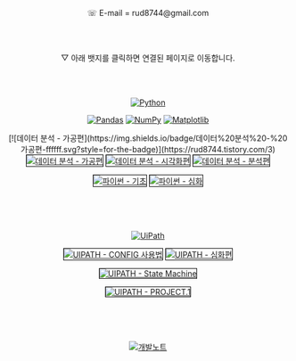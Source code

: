 <p align="center">
    <a> ☏ E-mail = rud8744@gmail.com </a>
</p>

<br>
<br>

<p align="center">
    <a> ▽ 아래 뱃지를 클릭하면 연결된 페이지로 이동합니다. </a>
</p>

<br>
<br>

<p align="center">
    <a href="https://www.python.org/"><img src="https://img.shields.io/badge/Python-blue.svg?logo=python&logoColor=white&style=for-the-badge" alt="Python"></a>
</p>

<p align="center">
    <a href="https://pandas.pydata.org/"><img src="https://img.shields.io/badge/pandas-blue.svg?logo=pandas&logoColor=white&style=for-the-badge" alt="Pandas"></a>
    <a href="https://numpy.org/"><img src="https://img.shields.io/badge/numpy-blue.svg?logo=numpy&logoColor=white&style=for-the-badge" alt="NumPy"></a>
    <a href="https://matplotlib.org/"><img src="https://img.shields.io/badge/matplotlib-blue.svg?logo=matplotlib&logoColor=white&style=for-the-badge" alt="Matplotlib"></a>
 
<p align="center">
    [![데이터 분석 - 가공편](https://img.shields.io/badge/데이터%20분석%20-%20가공편-ffffff.svg?style=for-the-badge)](https://rud8744.tistory.com/3)
    <a href="https://rud8744.tistory.com/3"><img src="https://img.shields.io/badge/데이터 분석 - 가공편-ffffff.svg?style=for-the-badge" alt="데이터 분석 - 가공편" style="border: 1px solid black;"></a>
    <a href="https://rud8744.tistory.com/4"><img src="https://img.shields.io/badge/데이터 분석 - 시각화편-ffffff.svg?style=for-the-badge" alt="데이터 분석 - 시각화편" style="border: 1px solid black;"></a>
    <a href="https://rud8744.tistory.com/5"><img src="https://img.shields.io/badge/데이터 분석 - 분석편-ffffff.svg?style=for-the-badge" alt="데이터 분석 - 분석편" style="border: 1px solid black;"></a>
</p>

<p align="center">
    <a href="https://github.com/rud8744/alpaco/tree/main/%EA%B8%B0%EC%B4%88%ED%95%99%EC%8A%B5"><img src="https://img.shields.io/badge/파이썬 - 기초-ffffff.svg?style=for-the-badge" alt="파이썬 - 기초" style="border: 1px solid black;"></a>
    <a href="https://github.com/rud8744/alpaco/tree/main/%EB%B3%B5%EC%8A%B5%EC%99%84%EB%A3%8C"><img src="https://img.shields.io/badge/파이썬 - 심화-ffffff.svg?style=for-the-badge" alt="파이썬 - 심화" style="border: 1px solid black;"></a>
</p>
<br>
<br>
<br>

<p align="center">
    <a href="https://www.uipath.com/"><img src="https://img.shields.io/badge/UiPath-orange.svg?logo=uipath&logoColor=white&style=for-the-badge" alt="UiPath"></a>
</p>

<p align="center">
    <a href="https://rud8744.tistory.com/7"><img src="https://img.shields.io/badge/UIPATH - CONFIG 사용법-ffffff.svg?style=for-the-badge" alt="UIPATH - CONFIG 사용법" style="border: 1px solid black;"></a>
    <a href="https://rud8744.tistory.com/8"><img src="https://img.shields.io/badge/UIPATH - 심화편-ffffff.svg?style=for-the-badge" alt="UIPATH - 심화편" style="border: 1px solid black;"></a>
</p>

<p align="center">
    <a href="https://rud8744.tistory.com/10"><img src="https://img.shields.io/badge/UIPATH - State Machine-ffffff.svg?style=for-the-badge" alt="UIPATH - State Machine" style="border: 1px solid black;"></a>
</p>

<p align="center">
    <a href="https://rud8744.tistory.com/9"><img src="https://img.shields.io/badge/UIPATH - PROJECT.1-ffffff.svg?style=for-the-badge" alt="UIPATH - PROJECT.1" style="border: 1px solid black;"></a>
</p>

<br>
<br>
<br>

<p align="center">
    <a href="https://rud8744.tistory.com/6"><img src="https://img.shields.io/badge/개발노트-ffffff.svg?style=for-the-badge" alt="개발노트"></a>
</p>



<!--
**rud8744/rud8744** is a ✨ _special_ ✨ repository because its `README.md` (this file) appears on your GitHub profile.

Here are some ideas to get you started:

- 🔭 I’m currently working on ...
- 🌱 I’m currently learning ...
- 👯 I’m looking to collaborate on ...
- 🤔 I’m looking for help with ...
- 💬 Ask me about ...
- 📫 How to reach me: ...
- 😄 Pronouns: ...
- ⚡ Fun fact: ...
-->
